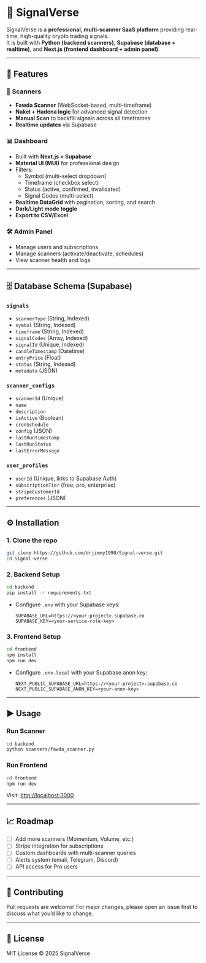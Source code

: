 # 🚀 SignalVerse

SignalVerse is a **professional, multi-scanner SaaS platform** providing real-time, high-quality crypto trading signals.  
It is built with **Python (backend scanners)**, **Supabase (database + realtime)**, and **Next.js (frontend dashboard + admin panel)**.

---

## 📌 Features

### 🔎 Scanners
- **Fawda Scanner** (WebSocket-based, multi-timeframe)
- **Nakel + Hadena logic** for advanced signal detection
- **Manual Scan** to backfill signals across all timeframes
- **Realtime updates** via Supabase

### 📊 Dashboard
- Built with **Next.js + Supabase**
- **Material UI (MUI)** for professional design
- Filters:
  - Symbol (multi-select dropdown)
  - Timeframe (checkbox select)
  - Status (active, confirmed, invalidated)
  - Signal Codes (multi-select)
- **Realtime DataGrid** with pagination, sorting, and search
- **Dark/Light mode toggle**
- **Export to CSV/Excel**

### 🛠 Admin Panel
- Manage users and subscriptions
- Manage scanners (activate/deactivate, schedules)
- View scanner health and logs

---

## 🗄 Database Schema (Supabase)

### `signals`
- `scannerType` (String, Indexed)
- `symbol` (String, Indexed)
- `timeframe` (String, Indexed)
- `signalCodes` (Array, Indexed)
- `signalId` (Unique, Indexed)
- `candleTimestamp` (Datetime)
- `entryPrice` (Float)
- `status` (String, Indexed)
- `metadata` (JSON)

### `scanner_configs`
- `scannerId` (Unique)
- `name`
- `description`
- `isActive` (Boolean)
- `cronSchedule`
- `config` (JSON)
- `lastRunTimestamp`
- `lastRunStatus`
- `lastErrorMessage`

### `user_profiles`
- `userId` (Unique, links to Supabase Auth)
- `subscriptionTier` (free, pro, enterprise)
- `stripeCustomerId`
- `preferences` (JSON)

---

## ⚙️ Installation

### 1. Clone the repo
```bash
git clone https://github.com/drjimmy1990/Signal-verse.git
cd Signal-verse
```

### 2. Backend Setup
```bash
cd backend
pip install -r requirements.txt
```
- Configure `.env` with your Supabase keys:
  ```env
  SUPABASE_URL=https://<your-project>.supabase.co
  SUPABASE_KEY=<your-service-role-key>
  ```

### 3. Frontend Setup
```bash
cd frontend
npm install
npm run dev
```
- Configure `.env.local` with your Supabase anon key:
  ```env
  NEXT_PUBLIC_SUPABASE_URL=https://<your-project>.supabase.co
  NEXT_PUBLIC_SUPABASE_ANON_KEY=<your-anon-key>
  ```

---

## ▶️ Usage

### Run Scanner
```bash
cd backend
python scanners/fawda_scanner.py
```

### Run Frontend
```bash
cd frontend
npm run dev
```
Visit: [http://localhost:3000](http://localhost:3000)

---

## 📈 Roadmap
- [ ] Add more scanners (Momentum, Volume, etc.)
- [ ] Stripe integration for subscriptions
- [ ] Custom dashboards with multi-scanner queries
- [ ] Alerts system (email, Telegram, Discord)
- [ ] API access for Pro users

---

## 🤝 Contributing
Pull requests are welcome! For major changes, please open an issue first to discuss what you’d like to change.

---

## 📜 License
MIT License © 2025 SignalVerse
